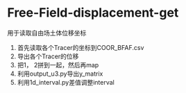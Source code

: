 # Free-Field-displacement-get
用于读取自由场土体位移坐标

1. 首先读取各个Tracer的坐标到COOR_BFAF.csv
2. 导出各个Tracer的位移
3. 把1， 2拼到一起，然后再map
4. 利用output_u3.py导出y_matrix
5. 利用1d_interval.py差值调整interval

